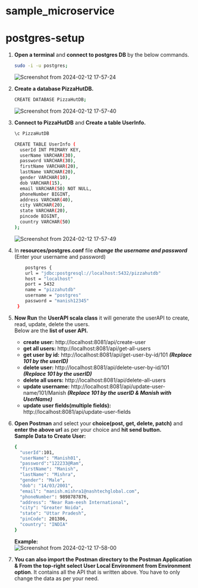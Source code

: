 # sample_microservice

# postgres-setup
1. **Open a terminal** and **connect to postgres DB** by the below commands.     
     ```sh 
   sudo -i -u postgres;       
   ```         
   ![Screenshot from 2024-02-12 17-57-24](https://github.com/PradyumanKnoldus/sample_microservice/assets/124979629/c7274a2c-5c73-4590-9066-fdf6269cc965)
        

3. **Create a database PizzaHutDB.**        
    ```sh 
   CREATE DATABASE PizzaHutDB;       
   ```        
   ![Screenshot from 2024-02-12 17-57-40](https://github.com/PradyumanKnoldus/sample_microservice/assets/124979629/8cbbd882-9950-48e0-a717-a079956e29e9)
         


4. **Connect to PizzaHutDB** and **Create a table UserInfo.**
    ```sh 
   \c PizzaHutDB 
   ```
    ```sh 
    CREATE TABLE UserInfo (
      userId INT PRIMARY KEY,
      userName VARCHAR(30),
      password VARCHAR(30),
      firstName VARCHAR(20),
      lastName VARCHAR(20),
      gender VARCHAR(10),
      dob VARCHAR(15),
      email VARCHAR(50) NOT NULL,
      phoneNumber BIGINT,
      address VARCHAR(40),
      city VARCHAR(20),
      state VARCHAR(20),
      pincode BIGINT,
      country VARCHAR(50)
    );
    ```             
    ![Screenshot from 2024-02-12 17-57-49](https://github.com/PradyumanKnoldus/sample_microservice/assets/124979629/8dab4ec1-39be-43ed-acf0-6de87b5fe5eb)

         

5. In **resources/postgres.conf** file **_change the username and password_** (Enter your username and password)
   ```sh
       postgres {
       url = "jdbc:postgresql://localhost:5432/pizzahutdb"
       host = "localhost"
       port = 5432
       name = "pizzahutdb"
       username = "postgres"  
       password = "manish12345"
    }
   ```
   

6. **Now Run** the **UserAPI scala class** it will generate the userAPI to create, read, update, delete the users.    
   Below are the **list of user API.**
    - **create user:** http://localhost:8081/api/create-user
    - **get all users:** http://localhost:8081/api/get-all-users
    - **get user by id:** http://localhost:8081/api/get-user-by-id/101 **_(Replace 101 by the userID)_**
    - **delete user:** http://localhost:8081/api/delete-user-by-id/101 **_(Replace 101 by the userID)_**
    - **delete all users:** http://localhost:8081/api/delete-all-users 
    - **update username:** http://localhost:8081/api/update-user-name/101/Manish **_(Replace 101 by the userID & Manish with UserName)_**
    - **update user fields(multiple fields):** http://localhost:8081/api/update-user-fields


7. **Open Postman** and select your **choice(post, get, delete, patch)** and **enter the above url** as per your choice and **hit send button.**  
    **Sample Data to Create User:**
    ```sh
   { 
      "userId":101,
      "userName": "Manish01",
      "password":"122233@Ram",
      "firstName": "Manish",
      "lastName": "Mishra",
      "gender": "Male",
      "dob": "14/03/2001",
      "email": "manish.mishra1@nashtechglobal.com",
      "phoneNumber": 9898787876,
      "address": "Near Ram-eesh International",
      "city": "Greater Noida",
      "state": "Uttar Pradesh",
      "pinCode": 201306,
      "country": "INDIA"
   }
   ```
   **Example:**               
   ![Screenshot from 2024-02-12 17-58-00](https://github.com/PradyumanKnoldus/sample_microservice/assets/124979629/7032b984-5b6e-4c4c-ac5e-e293bf2db985)


8. **You can also import the Postman directory to the Postman Application & From the top-right select User Local Environment from Environment option**. It contains all the API that is written above. You have to only change the data as per your need.
